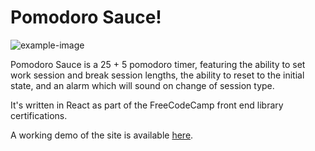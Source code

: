 # Pomodoro Sauce!

![example-image](https://imgur.com/OJhHVcL.png)

Pomodoro Sauce is a 25 + 5 pomodoro timer, featuring the ability to set work session and break session lengths, the ability to reset to the initial state, and an alarm which will sound on change of session type.

It's written in React as part of the FreeCodeCamp front end library certifications.

A working demo of the site is available [here](https://pomodoro-sauce.netlify.app).